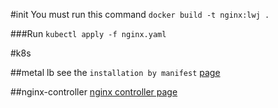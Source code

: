 #init
You must run this command
``docker build -t nginx:lwj .``


###Run
``kubectl apply -f nginx.yaml``

#k8s


##metal lb
see the `installation by manifest`
[page](https://metallb.universe.tf/installation/)

##nginx-controller
[nginx controller page](https://github.com/kubernetes/ingress-nginx/blob/master/docs/deploy/index.md)
